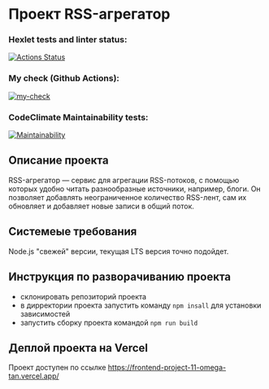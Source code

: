 # Проект RSS-агрегатор

### Hexlet tests and linter status:
[![Actions Status](https://github.com/AlexanderRyzhov/frontend-project-11/workflows/hexlet-check/badge.svg)](https://github.com/AlexanderRyzhov/frontend-project-11/actions)

### My check (Github Actions):
[![my-check](https://github.com/AlexanderRyzhov/frontend-project-11/actions/workflows/my-check.yml/badge.svg)](https://github.com/AlexanderRyzhov/frontend-project-11/actions/workflows/my-check.yml)

### CodeClimate Maintainability tests:
[![Maintainability](https://api.codeclimate.com/v1/badges/bd57915773c192c8baff/maintainability)](https://codeclimate.com/github/AlexanderRyzhov/frontend-project-11/maintainability)

## Описание проекта
RSS-агрегатор — сервис для агрегации RSS-потоков, с помощью которых удобно читать разнообразные источники, например, блоги. Он позволяет добавлять неограниченное количество RSS-лент, сам их обновляет и добавляет новые записи в общий поток.

## Системеые требования
Node.js "свежей" версии, текущая LTS версия точно подойдет.

## Инструкция по разворачиванию проекта
- склонировать репозиторий проекта
- в дирректории проекта запустить команду `npm insall` для установки зависимостей
- запустить сборку проекта командой `npm run build`

## Деплой проекта на Vercel
Проект доступен по ссылке https://frontend-project-11-omega-tan.vercel.app/
